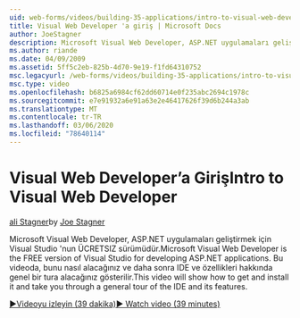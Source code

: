 ```yaml
---
uid: web-forms/videos/building-35-applications/intro-to-visual-web-developer
title: Visual Web Developer 'a giriş | Microsoft Docs
author: JoeStagner
description: Microsoft Visual Web Developer, ASP.NET uygulamaları geliştirmek için Visual Studio 'nun ÜCRETSIZ sürümüdür. Bu video, nasıl alınacağını ve yükleneceğini gösterir...
ms.author: riande
ms.date: 04/09/2009
ms.assetid: 5ff5c2eb-825b-4d70-9e19-f1fd64310752
msc.legacyurl: /web-forms/videos/building-35-applications/intro-to-visual-web-developer
msc.type: video
ms.openlocfilehash: b6825a6984cf62dd60714e0f235abc2694c1978c
ms.sourcegitcommit: e7e91932a6e91a63e2e46417626f39d6b244a3ab
ms.translationtype: MT
ms.contentlocale: tr-TR
ms.lasthandoff: 03/06/2020
ms.locfileid: "78640114"
---
```

# <a name="intro-to-visual-web-developer"></a><span data-ttu-id="db355-104">Visual Web Developer’a Giriş</span><span class="sxs-lookup"><span data-stu-id="db355-104">Intro to Visual Web Developer</span></span>

<span data-ttu-id="db355-105">[ali Stagner](https://github.com/JoeStagner)</span><span class="sxs-lookup"><span data-stu-id="db355-105">by [Joe Stagner](https://github.com/JoeStagner)</span></span>

<span data-ttu-id="db355-106">Microsoft Visual Web Developer, ASP.NET uygulamaları geliştirmek için Visual Studio 'nun ÜCRETSIZ sürümüdür.</span><span class="sxs-lookup"><span data-stu-id="db355-106">Microsoft Visual Web Developer is the FREE version of Visual Studio for developing ASP.NET applications.</span></span> <span data-ttu-id="db355-107">Bu videoda, bunu nasıl alacağınız ve daha sonra IDE ve özellikleri hakkında genel bir tura alacağınız gösterilir.</span><span class="sxs-lookup"><span data-stu-id="db355-107">This video will show how to get and install it and take you through a general tour of the IDE and its features.</span></span>

[<span data-ttu-id="db355-108">&#9654;Videoyu izleyin (39 dakika)</span><span class="sxs-lookup"><span data-stu-id="db355-108">&#9654; Watch video (39 minutes)</span></span>](https://channel9.msdn.com/Blogs/ASP-NET-Site-Videos/intro-to-visual-web-developer)
